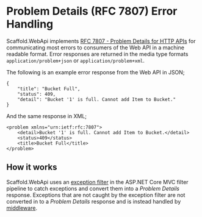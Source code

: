 # Problem Details (RFC 7807) Error Handling #

Scaffold.WebApi implements [RFC 7807 - Problem Details for HTTP APIs](https://tools.ietf.org/html/rfc7807) for communicating most errors to consumers of the Web API in a machine readable format. Error responses are returned in the media type formats `application/problem+json` or `application/problem+xml`.

The following is an example error response from the Web API in JSON;

```
{
    "title": "Bucket Full",
    "status": 409,
    "detail": "Bucket '1' is full. Cannot add Item to Bucket."
}
```

And the same response in XML;

```
<problem xmlns="urn:ietf:rfc:7807">
    <detail>Bucket '1' is full. Cannot add Item to Bucket.</detail>
    <status>409</status>
    <title>Bucket Full</title>
</problem>
```

## How it works ##

Scaffold.WebApi uses an [exception filter](../Sources/Scaffold.WebApi/Filters/ExceptionFilter.cs) in the ASP.NET Core MVC filter pipeline to catch exceptions and convert them into a *Problem Details* response. Exceptions that are not caught by the exception filter are not converted in to a *Problem Details* response and is instead handled by [middleware](../Sources/Scaffold.WebApi/Middleware/RequestLoggingMiddleware.cs).

